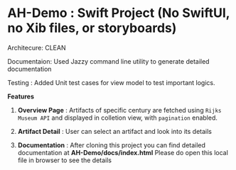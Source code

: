 # AH-Demo : Swift Project (No SwiftUI, no Xib files, or storyboards)

Architecure: CLEAN

Documentaion: Used Jazzy command line utility to generate detailed documentation

Testing : Added Unit test cases for view model to test important logics.


**Features**

1. **Overview Page** : Artifacts of specific century are fetched using `Rijks Museum API` and displayed in colletion view, with `pagination` enabled.

2. **Artifact Detail** : User can select an artifact and look into its details

3. **Documentation** : After cloning this project you can find detailed documentation at **AH-Demo/docs/index.html** Please do open this local file in browser to see the details
